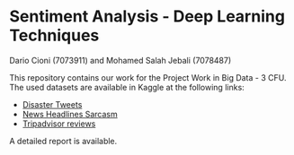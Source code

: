 # Sentiment Analysis - Deep Learning Techniques

Dario Cioni (7073911) and Mohamed Salah Jebali (7078487)

This repository contains our work for the Project Work in Big Data - 3 CFU.
The used datasets are available in Kaggle at the following links:

- [Disaster Tweets](https://www.kaggle.com/competitions/nlp-getting-started/data)
- [News Headlines Sarcasm](https://www.kaggle.com/datasets/rmisra/news-headlines-dataset-for-sarcasm-detection)
- [Tripadvisor reviews](https://www.kaggle.com/datasets/andrewmvd/trip-advisor-hotel-reviews)

A detailed report is available.




